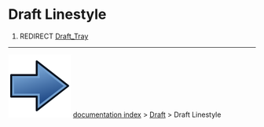 # Draft Linestyle
1.  REDIRECT [Draft_Tray](Draft_Tray.md)



---
![](images/Button_right.svg) [documentation index](../README.md) > [Draft](Draft_Workbench.md) > Draft Linestyle
